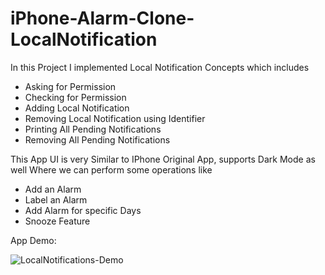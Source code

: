# iPhone-Alarm-Clone-LocalNotification

In this Project I implemented Local Notification Concepts
which includes

- Asking for Permission
- Checking for Permission
- Adding Local Notification
- Removing Local Notification using Identifier
- Printing All Pending Notifications
- Removing All Pending Notifications

This App UI is very Similar to IPhone Original App, supports Dark Mode as well
Where we can perform some operations like

- Add an Alarm
- Label an Alarm
- Add Alarm for specific Days
- Snooze Feature

App Demo:

![LocalNotifications-Demo](https://github.com/panchalrajan/iPhone-Alarm-Clone-LocalNotification/blob/main/LocalNotifications-Demo.gif)
